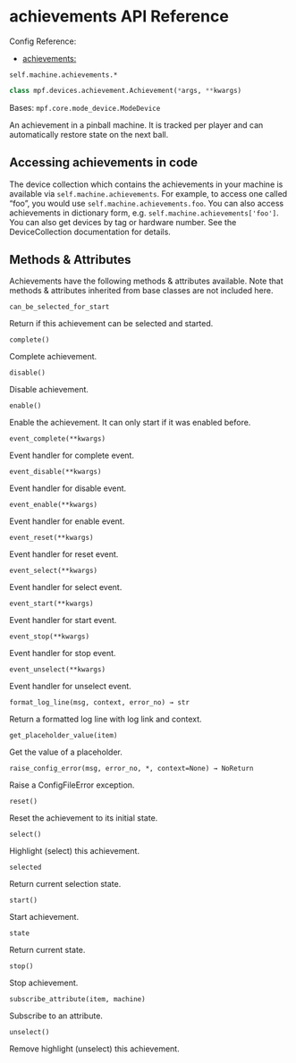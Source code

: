 # achievements API Reference

Config Reference:

* [achievements:](../../../config/achievements.md)

`self.machine.achievements.*`

``` python
class mpf.devices.achievement.Achievement(*args, **kwargs)
```

Bases: `mpf.core.mode_device.ModeDevice`

An achievement in a pinball machine. It is tracked per player and can automatically restore state on the next ball.

## Accessing achievements in code

The device collection which contains the achievements in your machine is available via `self.machine.achievements`. For example, to access one called “foo”, you would use `self.machine.achievements.foo`. You can also access achievements in dictionary form, e.g. `self.machine.achievements['foo']`. You can also get devices by tag or hardware number. See the DeviceCollection documentation for details.

## Methods & Attributes

Achievements have the following methods & attributes available. Note that methods & attributes inherited from base classes are not included here.

`can_be_selected_for_start`

Return if this achievement can be selected and started.

`complete()`

Complete achievement.

`disable()`

Disable achievement.

`enable()`

Enable the achievement. It can only start if it was enabled before.

`event_complete(**kwargs)`

Event handler for complete event.

`event_disable(**kwargs)`

Event handler for disable event.

`event_enable(**kwargs)`

Event handler for enable event.

`event_reset(**kwargs)`

Event handler for reset event.

`event_select(**kwargs)`

Event handler for select event.

`event_start(**kwargs)`

Event handler for start event.

`event_stop(**kwargs)`

Event handler for stop event.

`event_unselect(**kwargs)`

Event handler for unselect event.

`format_log_line(msg, context, error_no) → str`

Return a formatted log line with log link and context.

`get_placeholder_value(item)`

Get the value of a placeholder.

`raise_config_error(msg, error_no, *, context=None) → NoReturn`

Raise a ConfigFileError exception.

`reset()`

Reset the achievement to its initial state.

`select()`

Highlight (select) this achievement.

`selected`

Return current selection state.

`start()`

Start achievement.

`state`

Return current state.

`stop()`

Stop achievement.

`subscribe_attribute(item, machine)`

Subscribe to an attribute.

`unselect()`

Remove highlight (unselect) this achievement.
